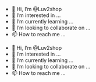 - 👋 Hi, I’m @Luv2shop
- 👀 I’m interested in ...
- 🌱 I’m currently learning ...
- 💞️ I’m looking to collaborate on ...
- 📫 How to reach me ...

<!---
Luv2shop/Luv2shop is a ✨ special ✨ repository because its `README.md` (this file) appears on your GitHub profile.
You can click the Preview link to take a look at your changes.
--->
- 👋 Hi, I’m @Luv2shop
- 👀 I’m interested in ...
- 🌱 I’m currently learning ...
- 💞️ I’m looking to collaborate on ...
- 📫 How to reach me ...

<!---
Luv2shop/Luv2shop is a ✨ special ✨ repository because its `README.md` (this file) appears on your GitHub profile.
You can click the Preview link to take a look at your changes.
--->
